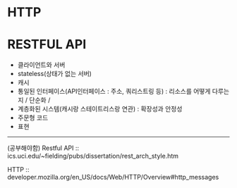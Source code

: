 # HTTP

# RESTFUL API
- 클라이언트와 서버
- stateless(상태가 없는 서버)
- 캐시
- 통일된 인터페이스(API인터페이스 : 주소, 쿼리스트링 등) : 리소스를 어떻게 다루는지 / 단순화 / 
- 계층화된 시스템(캐시랑 스테이트리스랑 연관) : 확장성과 안정성
- 주문형 코드
- 표현


-----
(공부해야함)
Restful API
:: ics.uci.edu/~fielding/pubs/dissertation/rest_arch_style.htm

HTTP
:: developer.mozilla.org/en_US/docs/Web/HTTP/Overview#http_messages